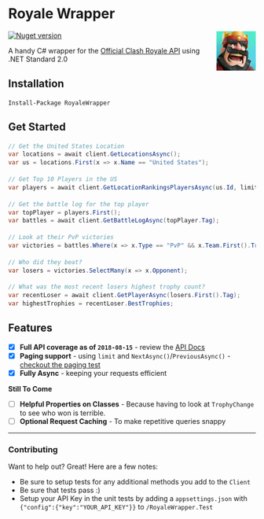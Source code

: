 
# Royale Wrapper

<img align="right" height="80" width="80" src="icon.png">

[![Nuget version][nuget-image]][nuget-url]

A handy C# wrapper for the [Official Clash Royale API](https://developer.clashroyale.com) using .NET Standard 2.0

## Installation

```
Install-Package RoyaleWrapper
```

## Get Started

```csharp
// Get the United States Location
var locations = await client.GetLocationsAsync();
var us = locations.First(x => x.Name == "United States");

// Get Top 10 Players in the US
var players = await client.GetLocationRankingsPlayersAsync(us.Id, limit: 10);

// Get the battle log for the top player
var topPlayer = players.First();
var battles = await client.GetBattleLogAsync(topPlayer.Tag);

// Look at their PvP victories
var victories = battles.Where(x => x.Type == "PvP" && x.Team.First().TrophyChange > 0);

// Who did they beat?
var losers = victories.SelectMany(x => x.Opponent);

// What was the most recent losers highest trophy count?
var recentLoser = await client.GetPlayerAsync(losers.First().Tag);
var highestTrophies = recentLoser.BestTrophies;
```

## Features

- [X] **Full API coverage as of `2018-08-15`** - review the [API Docs](https://developer.clashroyale.com/#/documentation)
- [X] **Paging support** - using `limit` and `NextAsync()`/`PreviousAsync()` - [checkout the paging test](./RoyaleWrapper.Test/Paging.cs)
- [X] **Fully Async** - keeping your requests efficient

**Still To Come**
- [ ] **Helpful Properties on Classes** - Because having to look at `TrophyChange` to see who won is terrible.
- [ ] **Optional Request Caching** - To make repetitive queries snappy

------------------------

### Contributing

Want to help out? Great! Here are a few notes:

- Be sure to setup tests for any additional methods you add to the `Client`
- Be sure that tests pass :)
- Setup your API Key in the unit tests by adding a `appsettings.json` with `{"config":{"key":"YOUR_API_KEY"}}` to `/RoyaleWrapper.Test`


[nuget-image]: https://img.shields.io/nuget/v/RoyaleWrapper.svg?style=flat-square
[nuget-url]: https://www.nuget.org/packages/RoyaleWrapper/
